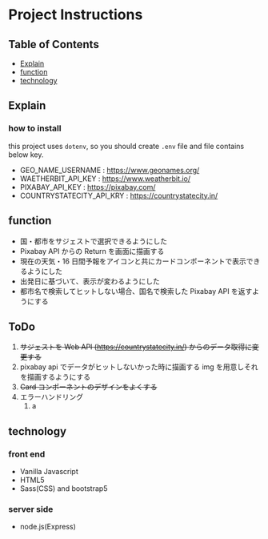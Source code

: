 # Project Instructions

## Table of Contents

- [Explain](#Explain)
- [function](#function)
- [technology](#technology)

## Explain

### how to install

this project uses `dotenv`, so you should create `.env` file and file contains below key.

- GEO_NAME_USERNAME : https://www.geonames.org/
- WAETHERBIT_API_KEY : https://www.weatherbit.io/
- PIXABAY_API_KEY : https://pixabay.com/
- COUNTRYSTATECITY_API_KRY : https://countrystatecity.in/

## function

- 国・都市をサジェストで選択できるようにした
- Pixabay API からの Return を画面に描画する
- 現在の天気・16 日間予報をアイコンと共にカードコンポーネントで表示できるようにした
- 出発日に基づいて、表示が変わるようにした
- 都市名で検索してヒットしない場合、国名で検索した Pixabay API を返すようにする

## ToDo

1. ~~サジェストを Web API (https://countrystatecity.in/) からのデータ取得に変更する~~
1. pixabay api でデータがヒットしないかった時に描画する img を用意しそれを描画するようにする
1. ~~Card コンポーネントのデザインをよくする~~
1. エラーハンドリング
   1. a

## technology

### front end

- Vanilla Javascript
- HTML5
- Sass(CSS) and bootstrap5

### server side

- node.js(Express)
